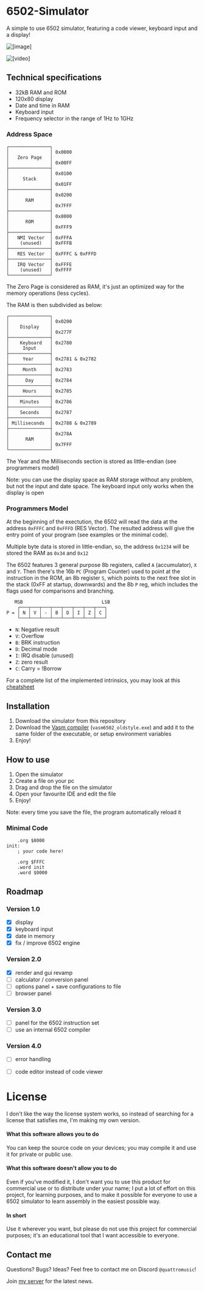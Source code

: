 # 6502-Simulator
A simple to use 6502 simulator, featuring a code viewer, keyboard input and a display!

![[image]](_data/6502.png)

![[video]](_data/hello_6502.gif)

## Technical specifications
- 32kB RAM and ROM
- 120x80 display
- Date and time in RAM
- Keyboard input
- Frequency selector in the range of 1Hz to 1GHz

### Address Space
```
┌───────────────┐
│               │ 0x0000
│   Zero Page   │
│               │ 0x00FF
├───────────────┤
│               │ 0x0100
│     Stack     │
│               │ 0x01FF
├───────────────┤
│               │ 0x0200
│      RAM      │
│               │ 0x7FFF
├───────────────┤
│               │ 0x8000
│      ROM      │
│               │ 0xFFF9
├───────────────┤
│   NMI Vector  │ 0xFFFA
│    (unused)   │ 0xFFFB
├───────────────┤
│   RES Vector  │ 0xFFFC & 0xFFFD
├───────────────┤
│   IRQ Vector  │ 0xFFFE
│    (unused)   │ 0xFFFF
└───────────────┘
```

The Zero Page is considered as RAM, it's just an optimized way for the memory operations (less cycles).

The RAM is then subdivided as below:
```
┌───────────────┐
│               │ 0x0200
│    Display    │
│               │ 0x277F
├───────────────┤
│    Keyboard   │ 0x2780
│     Input     │
├───────────────┤
│     Year      │ 0x2781 & 0x2782
├───────────────┤
│     Month     │ 0x2783
├───────────────┤
│      Day      │ 0x2784
├───────────────┤
│     Hours     │ 0x2785
├───────────────┤
│    Minutes    │ 0x2786
├───────────────┤
│    Seconds    │ 0x2787
├───────────────┤
│ Milliseconds  │ 0x2788 & 0x2789
├───────────────┤
│               │ 0x278A
│      RAM      │
│               │ 0x7FFF
└───────────────┘
```

The Year and the Milliseconds section is stored as little-endian (see programmers model)

Note: you can use the display space as RAM storage without any problem, but not the input and date space.
The keyboard input only works when the display is open

### Programmers Model
At the beginning of the exectution, the 6502 will read the data at the address `0xFFFC` and `0xFFFD` (RES Vector).
The resulted address will give the entry point of your program (see examples or the minimal code).

Multiple byte data is stored in little-endian, so, the address `0x1234` will be stored the RAM as `0x34` and `0x12`

The 6502 features 3 general purpose 8b registers, called `A` (accumulator), `X` and `Y`.
Then there's the 16b `PC` (Program Counter) used to point at the instruction in the ROM,
an 8b register `S`, which points to the next free slot in the stack (0xFF at startup, downwards)
and the 8b `P` reg, which includes the flags used for comparisons and branching.

```
   MSB                             LSB
    ┌───┬───┬───┬───┬───┬───┬───┬───┐
P = │ N │ V │ - │ B │ D │ I │ Z │ C │
    └───┴───┴───┴───┴───┴───┴───┴───┘
```
- `N`: Negative result
- `V`: Overflow
- `B`: BRK instruction
- `D`: Decimal mode
- `I`: IRQ disable (unused)
- `Z`: zero result
- `C`: Carry = !Borrow

For a complete list of the implemented intrinsics, you may look at this [cheatsheet](https://www.atarimania.com/documents/6502%20(65xx)%20Microprocessor%20Instant%20Reference%20Card.pdf)

## Installation

1. Download the simulator from this repository
2. Download the [Vasm compiler](http://www.compilers.de/vasm.html) (`vasm6502_oldstyle.exe`) and add it to the same folder of the executable, or setup environment variables
3. Enjoy!

## How to use

1. Open the simulator
2. Create a file on your pc
3. Drag and drop the file on the simulator
4. Open your favourite IDE and edit the file
5. Enjoy!

Note: every time you save the file, the program automatically reload it

### Minimal Code
```
    .org $8000
init:
    ; your code here!

    .org $FFFC
    .word init
    .word $0000
```

## Roadmap

### Version 1.0
- [x] display
- [x] keyboard input
- [x] date in memory
- [x] fix / improve 6502 engine

### Version 2.0
- [x] render and gui revamp
- [ ] calculator / conversion panel
- [ ] options panel + save configurations to file
- [ ] browser panel

### Version 3.0
- [ ] panel for the 6502 instruction set
- [ ] use an internal 6502 compiler

### Version 4.0
- [ ] error handling
- [ ] code editor instead of code viewer


# License

I don't like the way the license system works, so instead of searching for a license that satisfies me, I'm making my own version.

#### What this software allows you to do
You can keep the source code on your devices; you may compile it and use it for private or public use.

#### What this software doesn't allow you to do
Even if you've modified it, I don't want you to use this product for commercial use or to distribute under your name;
I put a lot of effort on this project, for learning purposes, and to make it possible for everyone to use a 6502 simulator to learn assembly in the easiest possible way.

#### In short
Use it wherever you want, but please do not use this project for commercial purposes; it's an educational tool that I want accessible to everyone.

## Contact me

Questions? Bugs? Ideas? Feel free to contact me on Discord `@quattromusic`!

Join [my server](https://discord.gg/wXECkMJb6V) for the latest news.
